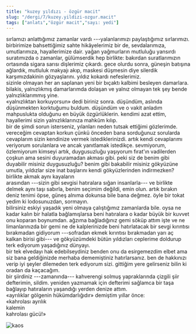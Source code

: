 ```yaml
---
title: "kuzey yıldızı - özgür macit"
slug: "/dergi/7/kuzey.yildizi-ozgur.macit"
tags: ["anlatı","özgür macit","sayı: yedi"]
---
```

sırlamızı anlattığımız zamanlar vardı ---yalanlarımızı paylaştığımız
sırlarımızı. birbirimize bahsettiğimiz sahte hikâyelerimiz bir de,
sevdalarımıza, umutlarımıza, hayallerimize dair. yağan yağmurların
mutluluğu yansırdı suratımızda o zamanlar, gülümserdik hep birlikte:
bakırdan suratlarımızın ortasında sigara sarısı dişlerimiz çıkardı. gece
olurdu sonra, güneşin batışına ağlardık, mutluluk makyajı akıp, maskesi
düşmesin diye silerdik karşımızdakinin gözyaşlarını. yıldız kokardı
nefeslerimiz.\
sizinle olmayan her an saplanan yeni bir bıçaktı kalbimi besleyen
damarlara. bilakis, yalnızlıkmış damarlarımda dolaşan ve yalnız olmayan
tek şey bende yalnızlıklarımmış yine.\
«yalnızlıktan korkuyorsun» dedi biriniz sonra. düşündüm, aslında
düşünmekten korktuğumu buldum. düşündüm ve o vakit anladım mahpuslukta
olduğunu en büyük özgürlüklerin. kendimi azat ettim, hayallerimi sizin
yalnızlıklarınıza mahkûm kılıp.\
bir de şimdi sorun isterseniz, yılanları neden tutsak ettiğimi
gözlerimde. vereceğim cevaptan korkun çünkü önceden bana sorduğunuz
sorularda cevaplarım sizin kendinize vermek istediklerinizdi. artık
kendi cevaplarımı veriyorum sorulanlara ve ancak yanıtlamak istedikçe.
sevmiyorum, özlemiyorum kimseyi artık, duygusuzluğu yaşıyorum fırat'ın
vadilerden çoşkun ama sesini duyuramadan akması gibi. peki siz de benim
gibi duyabilir misiniz duygusuzluğu? benim gibi bakabilir misiniz
gökyüzüne umutla, yıldızlar size inat başlarını kendi gökyüzlerinden
indirmezken?\
birlikte akmak aynı kayaların\
arasından ---sizin gibi sevgisi hatıralara sığan insanlarla--- ve
birlikte delmek aynı taşı sabırla, benim seçimim değildi, emin olun.
artık bırakın deniz tenimi öpse, güneş alnıma dokunsa bile bana değmez.
öyle bir tokat yedim ki lodosunuzdan, sormayın.\
bilirsiniz eskiyi yaşadık yeni olmaya çalıştığımız zamanlarda bile. oysa
ne kadar kalın bir halatla bağlamışlarsa beni hatıralara o kadar büyük
bir kuvvet onu koparan boynumdan. ağzıma bağladığınız gemi söküp attım
işte ve ne limanlarınızda bir gemi ne de kalplerinizde beni hatırlatacak
bir sevgi kırıntısı bırakmadan gidiyorum ---sofradan ekmek kırıntısı
bırakmadan yarı aç kalkan birisi gibi--- ve gökyüzümdeki bütün
yıldızları ceplerime doldurup terk ediyorum yaşadığınız dünyayı.\
bir tek elvedayı hak edebilseydiniz benden onu da esirgemezdim elbet ama
siz bana geldiğinizde merhaba dememiştiniz hatırlarsanız. ben de
hakkınızı verip iyi şeyler dilemeden terk ediyorum sizi. gittiğim yere
gelirseniz bilin ki oradan da kaçacağım.\
bir şiirdiniz ---zamanında--- kahverengi solmuş yapraklarında çizgili
şiir defterimin, sildim. yeniden yazmamak için defterimi sağlamca bir
taşa bağlayıp hatıraların yaşandığı yerden denize attım.\
«ayrılıklar gölgenin hükümdarlığıdır» demiştim yıllar önce:\
«kahrolası ayrılık\
kalemin\
kahrolası gücü!»


![kaos](/img/ky07_33.jpg)